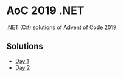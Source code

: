 # AoC 2019 .NET

.NET (C#) solutions of [Advent of Code 2019](https://adventofcode.com/2019).

## Solutions

* [Day 1](https://github.com/melanchall/aoc2019net/blob/master/Aoc2019Net/Days/Day1.cs)
* [Day 2](https://github.com/melanchall/aoc2019net/blob/master/Aoc2019Net/Days/Day2.cs)

